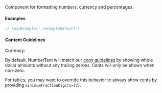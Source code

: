 Component for formatting numbers, currency and percentages.

#### Examples

```jsx
// loadExample('./exampleDefault')
```

#### Content Guidelines

Currency:

By default, NumberText will
match our [copy guidelines](https://confluence.inside-zen.com/pages/viewpage.action?spaceKey=PT&title=UI+Copy+Style+Guide) by showing whole dollar amounts without any trailing zeroes. Cents will only be shown when non-zero.

For tables, you may want to override this behavior to always show cents by providing `minimumFractionDigits={2}`.
